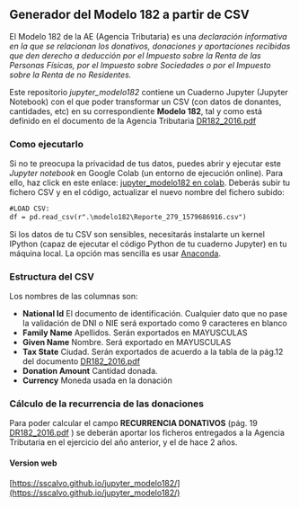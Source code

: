 ## Generador del Modelo 182 a partir de CSV

El Modelo 182 de la AE (Agencia Tributaria) es una _declaración informativa en la que se relacionan los donativos, donaciones y aportaciones recibidas que den derecho a deducción por el Impuesto sobre la Renta de las Personas Físicas, por el Impuesto sobre Sociedades o por el Impuesto sobre la Renta de no Residentes._

Este repositorio *jupyter_modelo182* contiene un Cuaderno Jupyter (Jupyter Notebook) con el que poder transformar un CSV (con datos de donantes, cantidades, etc) en su  correspondiente **Modelo 182**, tal y como está definido en el documento de la Agencia Tributaria [DR182_2016.pdf](https://www.agenciatributaria.es/static_files/Sede/Disenyo_registro/DR_100_199/archivos/DR182_2016.pdf)

### Como ejecutarlo

Si no te preocupa la privacidad de tus datos, puedes abrir y ejecutar este *Jupyter notebook* en Google Colab (un entorno de ejecución online). Para ello, haz click en este enlace: [jupyter_modelo182 en colab](https://colab.research.google.com/github/sscalvo/jupyter_modelo182/blob/master/modelo182.ipynb). Deberás subir tu fichero CSV y en el código, actualizar el nuevo nombre del fichero subido:

```markdown
#LOAD CSV:
df = pd.read_csv(r".\modelo182\Reporte_279_1579686916.csv") 

```

Si los datos de tu CSV son sensibles, necesitarás instalarte un kernel IPython (capaz de ejecutar el código Python de tu cuaderno Jupyter) en tu máquina local. La opción mas sencilla es usar [Anaconda](https://docs.anaconda.com/anaconda/install/).


### Estructura del CSV

Los nombres de las columnas son: 

- **National Id** El documento de identificación. Cualquier dato que no pase la validación de DNI o NIE será exportado como 9 caracteres en blanco
- **Family Name** Apellidos. Serán exportados en MAYUSCULAS
- **Given Name** Nombre. Será exportado en MAYUSCULAS
- **Tax State** Ciudad. Serán exportados de acuerdo a la tabla de la pág.12 del documento [DR182_2016.pdf](https://www.agenciatributaria.es/static_files/Sede/Disenyo_registro/DR_100_199/archivos/DR182_2016.pdf)
- **Donation Amount** Cantidad donada. 
- **Currency** Moneda usada en la donación

### Cálculo de la recurrencia de las donaciones

Para poder calcular el campo **RECURRENCIA DONATIVOS** (pág. 19 [DR182_2016.pdf](https://www.agenciatributaria.es/static_files/Sede/Disenyo_registro/DR_100_199/archivos/DR182_2016.pdf) ) se deberán aportar los ficheros entregados a la Agencia Tributaria en el ejercicio del año anterior, y el de hace 2 años.

#### Version web
[https://sscalvo.github.io/jupyter_modelo182/](https://sscalvo.github.io/jupyter_modelo182/)
